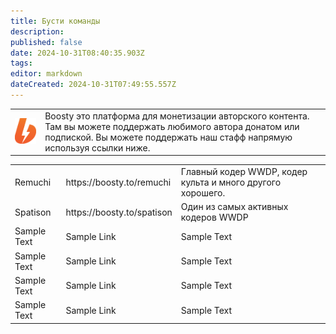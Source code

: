 ```yaml
---
title: Бусти команды
description: 
published: false
date: 2024-10-31T08:40:35.903Z
tags: 
editor: markdown
dateCreated: 2024-10-31T07:49:55.557Z
---
```


<table class="desc">
  <tr>
		<td><img src="/boosty.png" width="128"></td>
    <td>Boosty это платформа для монетизации авторского контента. Там вы можете поддержать любимого автора донатом или подпиской. Вы можете поддержать наш стафф напрямую используя ссылки ниже.</td>
	</tr>
</table>
<table class="peop">
	<tr>
    <td>Remuchi</td>
    <td><a>https://boosty.to/remuchi</a></td>
    <td>Главный кодер WWDP, кодер культа и много другого хорошего.</td>
	</tr>
  <tr>
    <td>Spatison</td>
    <td><a>https://boosty.to/spatison</a></td>
    <td>Один из самых активных кодеров WWDP</td>
	</tr>
  <tr>
    <td>Sample Text</td>
    <td><a>Sample Link</a></td>
    <td>Sample Text</td>
	</tr>
  <tr>
    <td>Sample Text</td>
    <td><a>Sample Link</a></td>
    <td>Sample Text</td>
	</tr>
  <tr>
    <td>Sample Text</td>
    <td><a>Sample Link</a></td>
    <td>Sample Text</td>
	</tr>
  <tr>
    <td>Sample Text</td>
    <td><a>Sample Link</a></td>
    <td>Sample Text</td>
	</tr>
</table>